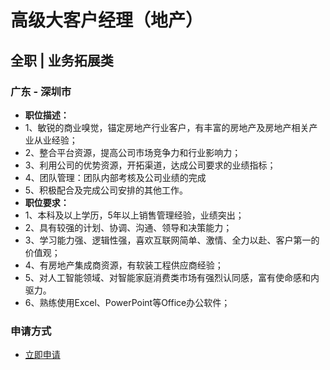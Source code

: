 
# 高级大客户经理（地产）
## 全职  |  业务拓展类
### 广东 - 深圳市

- <strong>职位描述：</strong>
- 1、敏锐的商业嗅觉，锚定房地产行业客户，有丰富的房地产及房地产相关产业从业经验；
- 2、整合平台资源，提高公司市场竞争力和行业影响力；
- 3、利用公司的优势资源，开拓渠道，达成公司要求的业绩指标；
- 4、团队管理：团队内部考核及公司业绩的完成
- 5、积极配合及完成公司安排的其他工作。
- <strong>职位要求：</strong>
- 1、本科及以上学历，5年以上销售管理经验，业绩突出；
- 2、具有较强的计划、协调、沟通、领导和决策能力；
- 3、学习能力强、逻辑性强，喜欢互联网简单、激情、全力以赴、客户第一的价值观；
- 4、有房地产集成商资源，有软装工程供应商经验；
- 5、对人工智能领域、对智能家庭消费类市场有强烈认同感，富有使命感和内驱力。
- 6、熟练使用Excel、PowerPoint等Office办公软件；
### 申请方式
- <a href="mailto:hr@tuya.com?subject=求职简历-高级大客户经理（地产）-来自GitHub">立即申请</a>